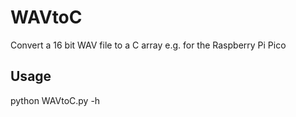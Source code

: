 # WAVtoC
Convert a 16 bit WAV file to a C array e.g. for the Raspberry Pi Pico

## Usage
python WAVtoC.py -h